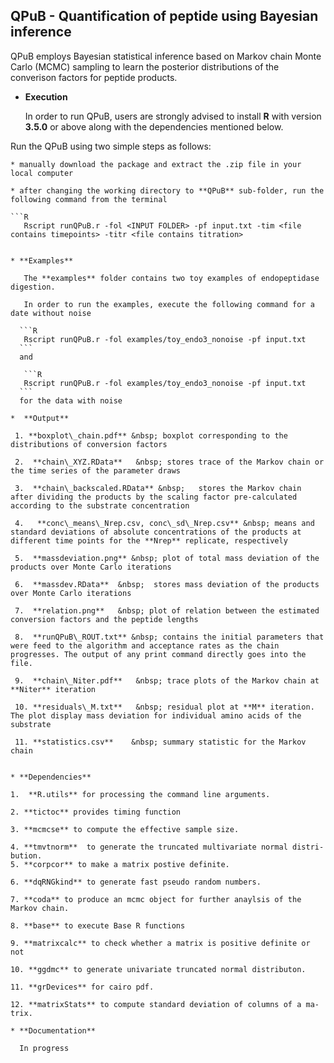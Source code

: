 ## QPuB - Quantification of peptide using Bayesian inference

   QPuB employs Bayesian statistical inference based on Markov chain Monte Carlo (MCMC) sampling to learn the posterior distributions of the converison factors for peptide products. 
   
* **Execution**

  In order to run QPuB, users are strongly advised to install **R** with version **3.5.0** or above along with the dependencies mentioned below.  
  
 Run the QPuB using two simple steps as follows:
  
    * manually download the package and extract the .zip file in your local computer
    
    * after changing the working directory to **QPuB** sub-folder, run the following command from the terminal 
    
    ```R
       Rscript runQPuB.r -fol <INPUT FOLDER> -pf input.txt -tim <file contains timepoints> -titr <file contains titration>
  
   ```
  
 * **Examples**
  
      The **examples** folder contains two toy examples of endopeptidase digestion. 
      
      In order to run the examples, execute the following command for a date without noise 
      
     ```R
      Rscript runQPuB.r -fol examples/toy_endo3_nonoise -pf input.txt 
     ```
     and 
     
      ```R
      Rscript runQPuB.r -fol examples/toy_endo3_nonoise -pf input.txt 
     ```
     for the data with noise 
     
 *  **Output**
 
    1. **boxplot\_chain.pdf** &nbsp; boxplot corresponding to the distributions of conversion factors  
	 
    2.	**chain\_XYZ.RData**   &nbsp; stores trace of the Markov chain or the time series of the parameter draws  
			
    3.	**chain\_backscaled.RData** &nbsp;   stores the Markov chain after dividing the products by the scaling factor pre-calculated according to the substrate concentration     
	 
    4.   **conc\_means\_Nrep.csv, conc\_sd\_Nrep.csv** &nbsp; means and standard deviations of absolute concentrations of the products at different time points for the **Nrep** replicate, respectively  
	
    5.	**massdeviation.png** &nbsp; plot of total mass deviation of the products over Monte Carlo iterations                                                                                                   
 
    6.	**massdev.RData**  &nbsp;  stores mass deviation of the products over Monte Carlo iterations   
 
    7.	**relation.png**   &nbsp; plot of relation between the estimated conversion factors and the peptide lengths                                                                                          
 
    8.  **runQPuB\_ROUT.txt** &nbsp; contains the initial parameters that were feed to the algorithm and acceptance rates as the chain progresses. The output of any print command directly goes into the file. 
 
    9.	**chain\_Niter.pdf**   &nbsp; trace plots of the Markov chain at **Niter** iteration   
 
    10. **residuals\_M.txt**   &nbsp; residual plot at **M** iteration. The plot display mass deviation for individual amino acids of the substrate
    
    11. **statistics.csv**    &nbsp; summary statistic for the Markov chain  
      
    
 * **Dependencies**
 
   1.  **R.utils** for processing the command line arguments.
   
   2. **tictoc** provides timing function
   
   3. **mcmcse** to compute the effective sample size.
   
   4. **tmvtnorm**  to generate the truncated multivariate normal distri-
bution.
   5. **corpcor** to make a matrix postive definite. 
   
   6. **dqRNGkind** to generate fast pseudo random numbers.
   
   7. **coda** to produce an mcmc object for further anaylsis of the
Markov chain.

   8. **base** to execute Base R functions

   9. **matrixcalc** to check whether a matrix is positive definite or not

   10. **ggdmc** to generate univariate truncated normal distributon.

   11. **grDevices** for cairo pdf.

   12. **matrixStats** to compute standard deviation of columns of a ma-
trix.

 * **Documentation**
 
     In progress 

